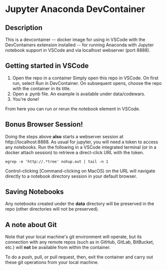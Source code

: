 # Jupyter Anaconda DevContainer

## Description
This is a devcontainer -- docker image for using in VSCode with the DevContainers extension installed -- for running Anaconda with Jupyter notebook support in VSCode and via localhost webserver (port 8888).

## Getting started in VSCode
1. Open the repo in a container
Simply open this repo in VSCode. On first run, select Run in DevContainer. On subsequent opens, choose the repo with the container in its title.
2. Open a .pynb file. An example is available under data/codewars.
3. You're done!

From here you can run or rerun the notebook element in VSCode.

## Bonus Browser Session!
Doing the steps above __also__ starts a webserver session at http://localhost:8888.
As usual for jupyter, you will need a token to access any notebooks.
Run the following in a VSCode integrated terminal (or in a docker attach session) to retrieve a direct-click URL with the token.
```
egrep -e 'http://.*tree' nohup.out | tail -n 1
```
Control-clicking [Command-clicking on MacOS) on the URL will navigate directly to a notebook directory session in your default browser.

## Saving Notebooks
Any notebooks created under the ____data____ directory will be preserved in the repo (other directories will not be preserved).

## A note about Git
Note that your local machine's git environment will operate, but its connection with any remote repos (such as in GitHub, GitLab, BitBucket, etc.) will __not__ be available from within the container.

To do a push, pull, or pull request, then, exit the container and carry out these git operations from your local machine.
